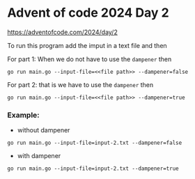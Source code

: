 # Advent of code 2024 Day 2
https://adventofcode.com/2024/day/2

To run this program add the imput in a text file and then 

For part 1: When we do not have to use the `dampener` then 
```
go run main.go --input-file=<<file path>> --dampener=false
```

For part 2: that is we have to use the `dampener` then 

```
go run main.go --input-file=<<file path>> --dampener=true
```

### Example:
 - without dampener
```
go run main.go --input-file=input-2.txt --dampener=false
```
- with dampener
```
go run main.go --input-file=input-2.txt --dampener=true
```